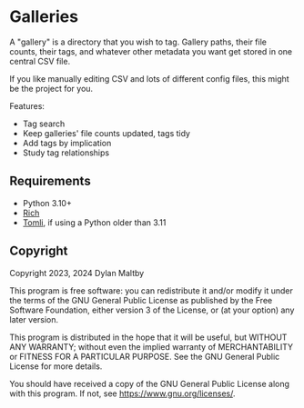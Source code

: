 Galleries
=========

A "gallery" is a directory that you wish to tag.
Gallery paths, their file counts, their tags,
and whatever other metadata you want get stored in one central CSV file.

If you like manually editing CSV and lots of different config files,
this might be the project for you.

Features:

-   Tag search
-   Keep galleries' file counts updated, tags tidy
-   Add tags by implication
-   Study tag relationships

Requirements
------------

-   Python 3.10+
-   [Rich](https://rich.readthedocs.io/)
-   [Tomli](https://github.com/hukkin/tomli),
    if using a Python older than 3.11

Copyright
---------

Copyright 2023, 2024 Dylan Maltby

This program is free software: you can redistribute it and/or modify it
under the terms of the GNU General Public License as published by the
Free Software Foundation, either version 3 of the License, or (at your
option) any later version.

This program is distributed in the hope that it will be useful, but
WITHOUT ANY WARRANTY; without even the implied warranty of
MERCHANTABILITY or FITNESS FOR A PARTICULAR PURPOSE. See the GNU General
Public License for more details.

You should have received a copy of the GNU General Public License along
with this program. If not, see <https://www.gnu.org/licenses/>.
